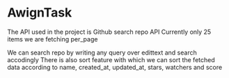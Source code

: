 # AwignTask

The API used in the project is Github search repo API 
Currently only 25 items we are fetching per_page

We can search repo by writing any query over edittext and search accodingly
There is also sort feature with which we can sort the fetched data according to name, created_at, updated_at, stars, watchers and score
